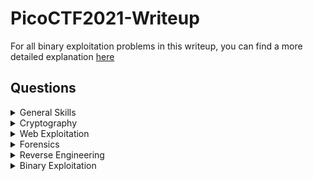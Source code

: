 # PicoCTF2021-Writeup

For all binary exploitation problems in this writeup, you can find a more detailed explanation [here](https://github.com/vivian-dai/PicoCTF2021-Writeup/discussions/11)

## Questions

<details>

<summary>General Skills</summary>

|Question|Points|
|--------|------|
|[Obedient Cat](./General%20Skills/Obedient%20Cat/ObedientCat.md)|5|
|[Python Wrangling](./General%20Skills/Python%20Wrangling/Python%20Wrangling.md)|10|
|[Wave a flag](./General%20Skills/Waving%20Flag/WavingFlag.md)|10|
|[Nice netcat...](./General%20Skills/Nice%20netcat/Nice%20netcat.md)|15|
|[Static ain't always noise](./General%20Skills/Static%20ain't%20always%20noise/staticain'talwaysnoise.md)|20|
|[Tab, Tab, Attack](./General%20Skills/Tab%2C%20Tab%2C%20Attack/Tab%2C%20Tab%2C%20Attack.md)|20|
|[Magikarp Ground Mission](./General%20Skills/Magikarp%20Ground%20Mission/Magikarp%20Ground%20Mission.md)|30|

</details>

<details>

<summary>Cryptography</summary>

|Question|Points|
|--------|------|
|[Mod 26](./Cryptography/Mod%2026/Mod%2026.md)|10|
|[Mind your Ps and Qs](./Cryptography/Mind%20your%20Ps%20and%20Qs/Mind%20your%20Ps%20and%20Qs.md)|20|
|[New Caesar](./Cryptography/New%20Caesar/New%20Caesar.md)|60|
|[Dachshund Attacks](./Cryptography/Dachshund%20Attacks/dachshundattacks.md)|80|
|[Pixelated](./Cryptography/Pixelated/Pixelated.md)|100|
|[Play Nice](./Cryptography/Play%20Nice/Play%20Nice.md)|110|
|[It is my Birthday 2](./Cryptography/It%20is%20my%20Birthday%202/It%20is%20my%20Birthday%202.md)|170|
|[New Vignere](./Cryptography/New%20Vignere/New%20Vignere.md)|300|

</details>

<details>

<summary>Web Exploitation</summary>

|Question|Points|
|--------|------|
|[Ancient History](./Web%20Exploitation/Ancient%20History/Ancient%20History.md)|10|
|[GET aHEAD](./Web%20Exploitation/Get%20aHead/Get%20aHead.md)|20|
|[Cookies](./Web%20Exploitation/Cookies/Cookies.md)|40|
|[Scavenger Hunt](./Web%20Exploitation/Scavenger%20Hunt/Scavenger%20Hunt.md)|50|
|[Some Assembly Required 1](./Web%20Exploitation/Some%20Assembly%20Required%201/Some%20Assembly%20Required%201.md)|70|
|[It is my Birthday](./Web%20Exploitation/It%20is%20my%20Birthday/It%20is%20my%20Birthday.md)|100|
|[Who are you?](./Web%20Exploitation/Who%20are%20you/Who%20are%20you.md)|100|
|[Most Cookies](./Web%20Exploitation/Most%20Cookies/MostCookies.md)|150|

</details>

<details>

<summary>Forensics</summary>

|Question|Points|
|--------|------|
|[information](./Forensics/information/information.md)|10|
|[Weird File](./Forensics/Weird%20File/Weird%20File.md)|20|
|[Matryoshka doll](./Forensics/Matryoshka%20doll/Matryoshka%20doll.md)|30|
|[tunn3l v1s10n](./Forensics/tunn3l%20v1s10n/tunn3l%20v1s10n.md)|40|
|[Wireshark doo dooo do doo...](./Forensics/Wireshark%20doo%20dooo%20do%20doo/Wireshark%20doo%20dooo%20do%20doo.md)|50|
|[MacroHard WeakEdge](./Forensics/MacroHard%20WeakEdge/MacroHard%20WeakEdge.md)|60|
|[Trivial Flag Transfer Protocol](./Forensics/Trivial%20Flag%20Transfer%20Protocol/Trivial%20Flag%20Transfer%20Protocol.md)|90|
|[Disk, disk, sleuth!](./Forensics/Disk%2C%20disk%2C%20sleuth!/Disk%2C%20disk%2C%20sleuth!.md)|110|
|[Milkslap](./Forensics/Milkslap/Milkslap.md)|120|
|[Disk, disk, sleuth! II](./Forensics/Disk%2C%20disk%2C%20sleuth!%20II/Disk%2C%20disk%2C%20sleuth!%20II.md)|130|

</details>

<details>

<summary>Reverse Engineering</summary>

|Question|Points|
|--------|------|
|[Transformation](./Reverse%20Engineering/Transformation/Transformation.md)|20|
|[keygenme-py](./Reverse%20Engineering/keygenme-py/keygenme-py.md)|30|
|[crackme-py](./Reverse%20Engineering/crackme-py/crackme-py.md)|30|
|[speeds and feeds](./Reverse%20Engineering/speeds%20and%20feeds/speeds%20and%20feeds.md)|50|
|[Shop](./Reverse%20Engineering/Shop/Shop.md)|50|

</details>

<details>

<summary>Binary Exploitation</summary>

|Question|Points|
|--------|------|
|[Stonks](./Binary%20Exploitation/Stonks/Stonks.md)|20|
|[What's your input](./Binary%20Exploitation/What's%20your%20input/What's%20your%20input.md)|50|

</details>
